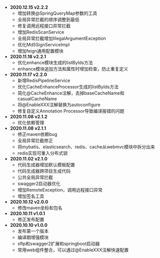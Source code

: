 - **2020.12.15 v2.2.2**
  - 增加转换@SpringQueryMap参数的工具
  - 全局异常拦截的顺序调整到最低
  - 修复调用远程接口异常拦截
  - 增加RedisScanService
  - 全局异常拦截增加IllegalArgumentException
  - 优化Md5SignServiceImpl
  - 增加feign通用配置模块
- **2020.11.18 v2.2.1**
  - 优化enhance模块生成的listByIds方法
  - enhance模块追加方法和属性时增加检查，防止重复定义
- **2020.11.17 v2.2.0**
  - 新增RedisPipelineService
  - 优化CacheEnhanceProcessor生成的listByIds方法
  - 简化@CacheEnhance注解，去掉baseCacheName和casualCacheName
  - 将@EnableXXX注解替换为autoconfigure
  - 修复自定义Annotation Processor导致编译报错的问题
- **2020.11.08 v2.1.2**
  - 优化依赖管理
- **2020.11.08 v2.1.1**
  - 修正maven依赖bug
  - 全局异常拦截修正
  - 将mybatis、elasticsearch、redis、cache从webmvc模块中拆分出来
  - redis实现可重入分布式锁
- **2020.11.02 v2.1.0**
  - 代码生成器增加默认模板配置
  - 代码生成器跨项目生成代码
  - 公共全局异常拦截
  - swagger2启动器优化
  - 增加RemoteException，调用远程接口异常
  - 增加签名工具
- **2020.10.12 v2.0.0**
  - 修改maven坐标和包名
- **2020.10.11 v1.0.1**
  - 修正发布配置
- **2020.10.10 v1.0.0**
  - 发布第一个版本
  - 编译期增强模块
  - sftp和swagger2扩展和springboot启动器
  - 常用web组件整合，可以通过@EnableXXX注解快速配置
